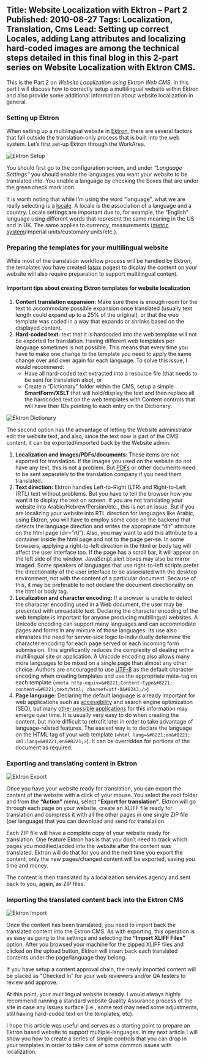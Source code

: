 Title: Website Localization with Ektron – Part 2
Published: 2010-08-27
Tags: Localization, Translation, Cms
Lead: Setting up correct Locales, adding Lang attributes and localizing hard-coded images are among the technical steps detailed in this final blog in this 2-part series on Website Localization with Ektron CMS.
---
This is the Part 2 on *Website Localization using Ektron Web CMS*. In this part I will discuss how to correctly setup a multilingual website within Ektron and also provide some additional information about website localization in general.

### Setting up Ektron

When setting up a multilingual website in [Ektron](http://www.ektron.com/), there are several factors that fall outside the translation-only process that is built into the web system. Let&#8217;s first set-up Ektron through the WorkArea.

<img src="http://www.globalizationpartners.com/wp-content/uploads/2018/07/Ektron-Setup.png" alt="Ektron Setup" class="liquid">

You should first go to the configuration screen, and under *&#8220;Language Settings&#8221;* you should enable the languages you want your website to be translated into. You enable a language by checking the boxes that are under the green check mark icon.

It is worth noting that while I&#8217;m using the word &#8220;language&#8221;, what we are really selecting is a [locale](http://en.wikipedia.org/wiki/Locale). A locale is the association of a language and a country. Locale settings are important due to, for example, the &#8220;English&#8221; language using different words that represent the same meaning in the US and in UK. The same applies to currency, measurements ([metric system](http://en.wikipedia.org/wiki/Metric_system)/imperial units/customary units/etc.).

### Preparing the templates for your multilingual website

While most of the translation workflow process will be handled by Ektron, the templates you have created ([aspx](http://en.wikipedia.org/wiki/Aspx) pages) to display the content on your website will also require preparation to support multilingual content.

#### Important tips about creating Ektron templates for website localization

1. **Content translation expansion:** Make sure there is enough room for the text to accommodate possible expansion once translated (usually text length could expand up to a 25% of the original), or that the web template was coded in a way that expands or shrinks based on the displayed content.
2. **Hard-coded text:** text that it is hardcoded into the web template will not be exported for translation. Having different web templates per language sometimes is not possible. This means that every time you have to make one change to the template you need to apply the same change over and over again for each language. To solve this issue, I would recommend:
   * Have all hard-coded text extracted into a resource file (that needs to be sent for translation also), or
   * Create a &#8220;Dictionary&#8221; folder within the CMS, setup a simple **SmartForm/XSLT** that will hold/display the text and then replace all the hardcoded text on the web templates with Content controls that will have their IDs pointing to each entry on the Dictionary.

![Ektron Dictionary](/assets/images/Ektron-Dictionary.png)

The second option has the advantage of letting the Website administrator edit the website text, and also, since the text now is part of the CMS content, it can be exported/imported back by the Website admin.

1. **Localization and images/PDFs/documents**: These items are not exported for translation. If the images you used on the website do not have any text, this is not a problem. But [PDFs](http://en.wikipedia.org/wiki/Pdf) or other documents need to be sent separately to the translation company if you need them translated.
2. **Text direction:** Ektron handles Left-to-Right (LTR) and Right-to-Left (RTL) text without problems. But you have to tell the browser how you want it to display the text on screen. If you are not translating your website into Arabic/Hebrew/Persian/etc., this is not an issue. But if you are localizing your website into RTL direction for languages like Arabic, using Ektron, you will have to employ some code on the backend that detects the language direction and writes the appropriate &#8220;dir&#8221; attribute on the html page (dir=&#8221;rtl&#8221;). Also, you may want to add this attribute to a container inside the html page and not to the page per-se. In some browsers, applying a right-to-left direction in the html or body tag will affect the user interface too. If the page has a scroll bar, it will appear on the left side of the window. JavaScript alert boxes may also be mirror imaged. Some speakers of languages that use right-to-left scripts prefer the directionality of the user interface to be associated with the desktop environment, not with the content of a particular document. Because of this, it may be preferable to not declare the document directionality on the html or body tag.
3. **Localization and character encoding:** If a browser is unable to detect the character encoding used in a Web document, the user may be presented with unreadable text. Declaring the character encoding of the web template is important for anyone producing multilingual websites. A Unicode encoding can support many languages and can accommodate pages and forms in any mixture of those languages. Its use also eliminates the need for server-side logic to individually determine the character encoding for each page served or each incoming form submission. This significantly reduces the complexity of dealing with a multilingual site or application. A Unicode encoding also allows many more languages to be mixed on a single page than almost any other choice. Authors are encouraged to use [UTF-8](http://www.utf8.com/) as the default character encoding when creating templates and use the appropriate meta-tag on each template (`<meta http-equiv=&#8221;Content-Type&#8221; content=&#8221;text/html; charset=utf-8&#8243;/>`)
4. **Page language:** Declaring the default language is already important for web applications such as [accessibility](http://www.w3.org/TR/WCAG10/#gl-abbreviated-and-foreign) and search engine optimization (SEO), but many [other possible applications](http://www.w3.org/International/questions/qa-lang-why) for this information may emerge over time. It is usually very easy to do when creating the content, but more difficult to retrofit later in order to take advantage of language-related features. The easiest way is to declare the language on the HTML tag of your web template (`<html lang=&#8221;en&#8221; xml:lang=&#8221;en&#8221;>`). It can be overridden for portions of the document as required.

### Exporting and translating content in Ektron

![Ektron Export](/assets/images/Ektron-Export.png)

Once you have your website ready for translation, you can export the content of the website with a click of your mouse. You select the root folder and from the **&#8220;Action&#8221;** menu, select **&#8220;Export for translation&#8221;**. Ektron will go through each page on your website, create an XLIFF file ready for translation and compress it with all the other pages in one single ZIP file (per language) that you can download and send for translation.

Each ZIP file will have a complete copy of your website ready for translation. One feature Ektron has is that you don&#8217;t need to track which pages you modified/added into the website after the content was translated. Ektron will do that for you and the next time you export the content, only the new pages/changed content will be exported, saving you time and money.

The content is then translated by a localization services agency and sent back to you, again, as ZIP files.

### Importing the translated content back into the Ektron CMS

![Ektron Import](/assets/images/Ektron-Import.png)

Once the content has been translated, you need to import back the translated content into the Ektron CMS. As with exporting, this operation is as easy as going to the settings and selecting the **&#8220;Import XLIFF Files&#8221;** option. After you browsed your machine for the zipped XLIFF files and clicked on the upload button, Ektron will insert back each translated contents under the page/language they belong.

If you have setup a content approval chain, the newly imported content will be placed as &#8220;Checked In&#8221; for your web reviewers and/or QA testers to review and approve.

At this point, your multilingual website is ready. I would always highly recommend running a standard website Quality Assurance process of the site in case any issues surface (i.e., some text may need some adjustments, still having hard-coded text on the templates, etc).

I hope this article was useful and serves as a starting point to prepare an Ektron based website to support multiple-languages. In my next article I will show you how to create a series of simple controls that you can drop in your templates in order to take care of some common issues with localization.

